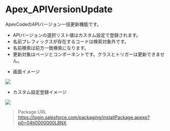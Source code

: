 Apex_APIVersionUpdate
=====================

ApexCodeのAPIバージョン一括更新機能です。  
- APIバージョンの選択リスト値はカスタム設定で登録されます。
- 名前プレフィックスが存在するコードは検索対象外です。
- 名前検索は前方一致検索になります。
- 更新対象はページとコンポーネントです。クラスとトリガーは更新できません。
  
* 画面イメージ  
<img src="http://cdn-ak.f.st-hatena.com/images/fotolife/t/tyoshikawa1106/20131230/20131230223248.png" />  
  
* カスタム設定登録イメージ  
<img src="http://cdn-ak.f.st-hatena.com/images/fotolife/t/tyoshikawa1106/20131230/20131230223249.png" />  
  
> Package URL  
> https://login.salesforce.com/packaging/installPackage.apexp?p0=04ti0000000L8NX
